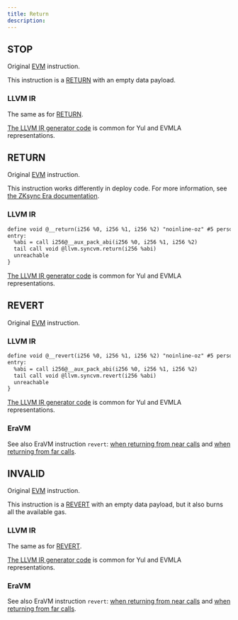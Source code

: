 ```yaml
---
title: Return
description:
---
```


## STOP

Original [EVM](https://www.evm.codes/#00?fork=shanghai) instruction.

This instruction is a [RETURN](#return) with an empty data payload.

### LLVM IR

The same as for [RETURN](#return).

[The LLVM IR generator code](https://github.com/matter-labs/era-compiler-llvm-context/blob/main/src/eravm/evm/return.rs#L103)
is common for Yul and EVMLA representations.

## RETURN

Original [EVM](https://www.evm.codes/#f3?fork=shanghai) instruction.

This instruction works differently in deploy code. For more information, see [the ZKsync Era documentation](/build/developer-reference/ethereum-differences/evm-instructions#return-stop).

### LLVM IR

```txt
define void @__return(i256 %0, i256 %1, i256 %2) "noinline-oz" #5 personality i32()* @__personality {
entry:
  %abi = call i256@__aux_pack_abi(i256 %0, i256 %1, i256 %2)
  tail call void @llvm.syncvm.return(i256 %abi)
  unreachable
}
```

[The LLVM IR generator code](https://github.com/matter-labs/era-compiler-llvm-context/blob/main/src/eravm/evm/return.rs#L16)
is common for Yul and EVMLA representations.

## REVERT

Original [EVM](https://www.evm.codes/#fd?fork=shanghai) instruction.

### LLVM IR

```txt
define void @__revert(i256 %0, i256 %1, i256 %2) "noinline-oz" #5 personality i32()* @__personality {
entry:
  %abi = call i256@__aux_pack_abi(i256 %0, i256 %1, i256 %2)
  tail call void @llvm.syncvm.revert(i256 %abi)
  unreachable
}
```

[The LLVM IR generator code](https://github.com/matter-labs/era-compiler-llvm-context/blob/main/src/eravm/evm/return.rs#L86)
is common for Yul and EVMLA representations.

### EraVM

See also EraVM instruction `revert`: [when returning from near calls](https://matter-labs.github.io/eravm-spec/spec.html#NearRevertDefinition)
and [when returning from far calls](https://matter-labs.github.io/eravm-spec/spec.html#FarRevertDefinition).

## INVALID

Original [EVM](https://www.evm.codes/#fe?fork=shanghai) instruction.

This instruction is a [REVERT](#revert) with an empty data payload, but it also burns all the available gas.

### LLVM IR

The same as for [REVERT](#revert).

[The LLVM IR generator code](https://github.com/matter-labs/era-compiler-llvm-context/blob/main/src/eravm/evm/return.rs#L115)
is common for Yul and EVMLA representations.

### EraVM

See also EraVM instruction `revert`: [when returning from near calls](https://matter-labs.github.io/eravm-spec/spec.html#NearRevertDefinition)
and [when returning from far calls](https://matter-labs.github.io/eravm-spec/spec.html#FarRevertDefinition).
